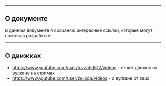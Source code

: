 ﻿-------------------------------------------------------------------------------
О документе
-------------------------------------------------------------------------------
В данном документе я сохраняю интересные ссылки, которые могут помочь в
разработке.

-------------------------------------------------------------------------------
О движках
-------------------------------------------------------------------------------
- https://www.youtube.com/user/barzahd512/videos - пишет движок на вулкане на стримах
- https://www.youtube.com/user/zeuxcg/videos - о вулкане от zeux